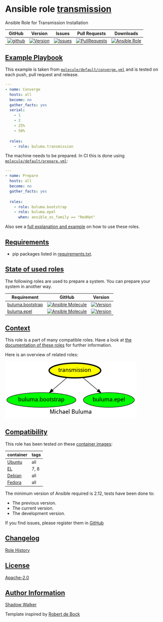 # Ansible role [transmission](https://galaxy.ansible.com/ui/standalone/roles/buluma/transmission/documentation)

Ansible Role for Transmission Installation

|GitHub|Version|Issues|Pull Requests|Downloads|
|------|-------|------|-------------|---------|
|[![github](https://github.com/buluma/ansible-role-transmission/actions/workflows/molecule.yml/badge.svg)](https://github.com/buluma/ansible-role-transmission/actions/workflows/molecule.yml)|[![Version](https://img.shields.io/github/release/buluma/ansible-role-transmission.svg)](https://github.com/buluma/ansible-role-transmission/releases/)|[![Issues](https://img.shields.io/github/issues/buluma/ansible-role-transmission.svg)](https://github.com/buluma/ansible-role-transmission/issues/)|[![PullRequests](https://img.shields.io/github/issues-pr-closed-raw/buluma/ansible-role-transmission.svg)](https://github.com/buluma/ansible-role-transmission/pulls/)|[![Ansible Role](https://img.shields.io/ansible/role/d/buluma/transmission)](https://galaxy.ansible.com/ui/standalone/roles/buluma/transmission/documentation)|

## [Example Playbook](#example-playbook)

This example is taken from [`molecule/default/converge.yml`](https://github.com/buluma/ansible-role-transmission/blob/master/molecule/default/converge.yml) and is tested on each push, pull request and release.

```yaml
---
- name: Converge
  hosts: all
  become: no
  gather_facts: yes
  serial:
    - 1
    - 2
    - 25%
    - 50%

  roles:
    - role: buluma.transmission
```

The machine needs to be prepared. In CI this is done using [`molecule/default/prepare.yml`](https://github.com/buluma/ansible-role-transmission/blob/master/molecule/default/prepare.yml):

```yaml
---
- name: Prepare
  hosts: all
  become: no
  gather_facts: yes

  roles:
    - role: buluma.bootstrap
    - role: buluma.epel
      when: ansible_os_family == "RedHat"
```

Also see a [full explanation and example](https://buluma.github.io/how-to-use-these-roles.html) on how to use these roles.


## [Requirements](#requirements)

- pip packages listed in [requirements.txt](https://github.com/buluma/ansible-role-transmission/blob/master/requirements.txt).

## [State of used roles](#state-of-used-roles)

The following roles are used to prepare a system. You can prepare your system in another way.

| Requirement | GitHub | Version |
|-------------|--------|--------|
|[buluma.bootstrap](https://galaxy.ansible.com/buluma/bootstrap)|[![Ansible Molecule](https://github.com/buluma/ansible-role-bootstrap/actions/workflows/molecule.yml/badge.svg)](https://github.com/buluma/ansible-role-bootstrap/actions/workflows/molecule.yml)|[![Version](https://img.shields.io/github/release/buluma/ansible-role-bootstrap.svg)](https://github.com/shadowwalker/ansible-role-bootstrap)|
|[buluma.epel](https://galaxy.ansible.com/buluma/epel)|[![Ansible Molecule](https://github.com/buluma/ansible-role-epel/actions/workflows/molecule.yml/badge.svg)](https://github.com/buluma/ansible-role-epel/actions/workflows/molecule.yml)|[![Version](https://img.shields.io/github/release/buluma/ansible-role-epel.svg)](https://github.com/shadowwalker/ansible-role-epel)|

## [Context](#context)

This role is a part of many compatible roles. Have a look at [the documentation of these roles](https://buluma.github.io/) for further information.

Here is an overview of related roles:

![dependencies](https://raw.githubusercontent.com/buluma/ansible-role-transmission/png/requirements.png "Dependencies")

## [Compatibility](#compatibility)

This role has been tested on these [container images](https://hub.docker.com/u/buluma):

|container|tags|
|---------|----|
|[Ubuntu](https://hub.docker.com/repository/docker/buluma/ubuntu/general)|all|
|[EL](https://hub.docker.com/repository/docker/buluma/enterpriselinux/general)|7, 8|
|[Debian](https://hub.docker.com/repository/docker/buluma/debian/general)|all|
|[Fedora](https://hub.docker.com/repository/docker/buluma/fedora/general)|all|

The minimum version of Ansible required is 2.12, tests have been done to:

- The previous version.
- The current version.
- The development version.

If you find issues, please register them in [GitHub](https://github.com/buluma/ansible-role-transmission/issues)

## [Changelog](#changelog)

[Role History](https://github.com/buluma/ansible-role-transmission/blob/master/CHANGELOG.md)

## [License](#license)

[Apache-2.0](https://github.com/buluma/ansible-role-transmission/blob/master/LICENSE)

## [Author Information](#author-information)

[Shadow Walker](https://buluma.github.io/)


Template inspired by [Robert de Bock](https://github.com/robertdebock)

